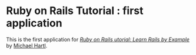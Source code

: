 # Ruby on Rails Tutorial : first application

This is the first application for
[*Ruby on Rails utorial: Learn Rails by Example*](http://railstutorial.org/)
by [Michael Hartl](http://michaelhartl.com/).

